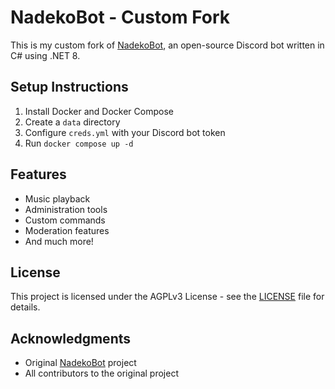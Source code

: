 # NadekoBot - Custom Fork

This is my custom fork of [NadekoBot](https://github.com/nadeko-bot/nadekobot), an open-source Discord bot written in C# using .NET 8.

## Setup Instructions

1. Install Docker and Docker Compose
2. Create a `data` directory
3. Configure `creds.yml` with your Discord bot token
4. Run `docker compose up -d`

## Features

- Music playback
- Administration tools
- Custom commands
- Moderation features
- And much more!

## License

This project is licensed under the AGPLv3 License - see the [LICENSE](LICENSE.md) file for details.

## Acknowledgments

- Original [NadekoBot](https://github.com/nadeko-bot/nadekobot) project
- All contributors to the original project
